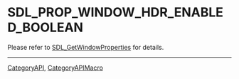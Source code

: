 # SDL_PROP_WINDOW_HDR_ENABLED_BOOLEAN

Please refer to [SDL_GetWindowProperties](SDL_GetWindowProperties) for details.

----
[CategoryAPI](CategoryAPI), [CategoryAPIMacro](CategoryAPIMacro)

